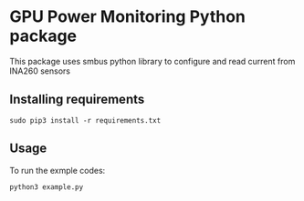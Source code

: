 # GPU Power Monitoring Python package
This package uses smbus python library to configure and read current from INA260 sensors
## Installing requirements
```
sudo pip3 install -r requirements.txt
```
## Usage
To run the exmple codes:
```
python3 example.py
```

